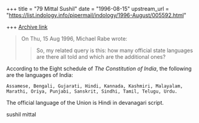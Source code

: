 +++
title = "79 Mittal Sushil"
date = "1996-08-15"
upstream_url = "https://list.indology.info/pipermail/indology/1996-August/005592.html"

+++
[Archive link](https://list.indology.info/pipermail/indology/1996-August/005592.html)


> On Thu, 15 Aug 1996, Michael Rabe wrote:
> 
> > So, my related query is this: how many official state languages are there
> > all told and which are the additional ones?

According to the Eight schedule of _The Constitution of India_, the 
following are the languages of India:

	Assamese, Bengali, Gujarati, Hindi, Kannada, Kashmiri, Malayalam, 
	Marathi, Oriya, Punjabi, Sanskrit, Sindhi, Tamil, Telugu, Urdu.

The official language of the Union is Hindi in devanagari script. 

sushil mittal





